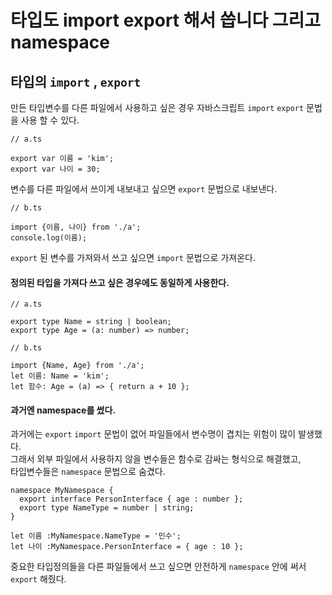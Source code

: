 # 타입도 import export 해서 씁니다 그리고 namespace

## 타입의 `import` , `export`

만든 타입변수를 다른 파일에서 사용하고 싶은 경우 자바스크립트 `import` `export` 문법을 사용 할 수 있다.

```
// a.ts

export var 이름 = 'kim';
export var 나이 = 30;
```

변수를 다른 파일에서 쓰이게 내보내고 싶으면 `export` 문법으로 내보낸다.

```
// b.ts

import {이름, 나이} from './a';
console.log(이름);
```

`export` 된 변수를 가져와서 쓰고 싶으면 `import` 문법으로 가져온다.

#### 정의된 타입을 가져다 쓰고 싶은 경우에도 동일하게 사용한다.

```
// a.ts

export type Name = string | boolean;
export type Age = (a: number) => number;
```

```
// b.ts

import {Name, Age} from './a';
let 이름: Name = 'kim';
let 함수: Age = (a) => { return a + 10 };
```

#### 과거엔 namespace를 썼다.
과거에는 `export` `import` 문법이 없어 파일들에서 변수명이 겹치는 위험이 많이 발생했다.  
그래서 외부 파일에서 사용하지 않을 변수들은 함수로 감싸는 형식으로 해결했고,    
타입변수들은 `namespace` 문법으로 숨겼다.

```
namespace MyNamespace {
  export interface PersonInterface { age : number };
  export type NameType = number | string;
} 

let 이름 :MyNamespace.NameType = '민수';
let 나이 :MyNamespace.PersonInterface = { age : 10 };
```

중요한 타입정의들을 다른 파일들에서 쓰고 싶으면 안전하게 `namespace` 안에 써서 `export` 해줬다. 
